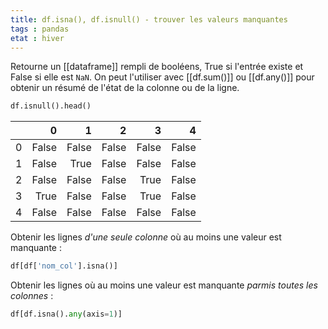```yaml
---
title: df.isna(), df.isnull() - trouver les valeurs manquantes
tags : pandas
etat : hiver
---
```

Retourne un [[dataframe]] rempli de booléens, True si l'entrée existe et False si elle est `NaN`. On peut l'utiliser avec [[df.sum()]] ou [[df.any()]] pour obtenir un résumé de l'état de la colonne ou de la ligne.

```python
df.isnull().head()
```

|   |     0 |     1 |     2 |     3 |     4 |
|---|------:|------:|------:|------:|------:|
| 0 | False | False | False | False | False |
| 1 | False |  True | False | False | False |
| 2 | False | False | False |  True | False |
| 3 |  True | False | False |  True | False |
| 4 | False | False | False | False | False |

Obtenir les lignes *d'une seule colonne* où au moins une valeur est manquante :

```python
df[df['nom_col'].isna()]
````

Obtenir les lignes où au moins une valeur est manquante *parmis toutes les colonnes* :

```python
df[df.isna().any(axis=1)]
````